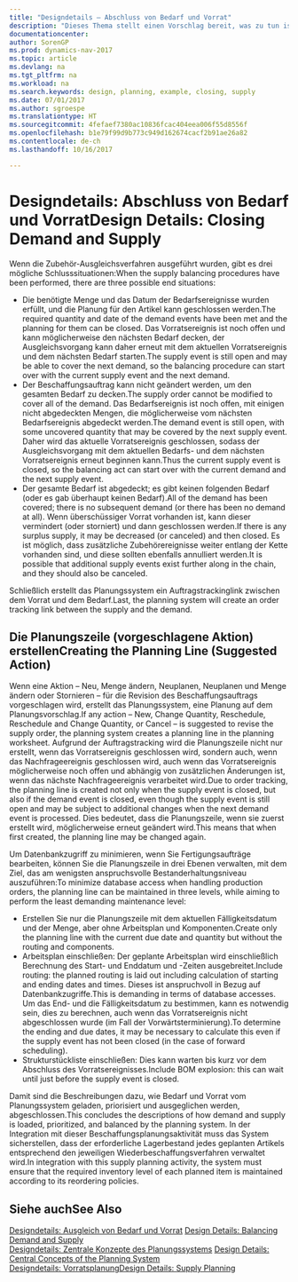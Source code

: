 ```yaml
---
title: "Designdetails – Abschluss von Bedarf und Vorrat"
description: "Dieses Thema stellt einen Vorschlag bereit, was zu tun ist, nachdem Sie das Zubehör-Ausgleichsverfahren ausgeführt haben."
documentationcenter: 
author: SorenGP
ms.prod: dynamics-nav-2017
ms.topic: article
ms.devlang: na
ms.tgt_pltfrm: na
ms.workload: na
ms.search.keywords: design, planning, example, closing, supply
ms.date: 07/01/2017
ms.author: sgroespe
ms.translationtype: HT
ms.sourcegitcommit: 4fefaef7380ac10836fcac404eea006f55d8556f
ms.openlocfilehash: b1e79f99d9b773c949d162674cacf2b91ae26a82
ms.contentlocale: de-ch
ms.lasthandoff: 10/16/2017

---
```

# <a name="design-details-closing-demand-and-supply"></a><span data-ttu-id="d4b41-103">Designdetails: Abschluss von Bedarf und Vorrat</span><span class="sxs-lookup"><span data-stu-id="d4b41-103">Design Details: Closing Demand and Supply</span></span>
<span data-ttu-id="d4b41-104">Wenn die Zubehör-Ausgleichsverfahren ausgeführt wurden, gibt es drei mögliche Schlusssituationen:</span><span class="sxs-lookup"><span data-stu-id="d4b41-104">When the supply balancing procedures have been performed, there are three possible end situations:</span></span>  
  
* <span data-ttu-id="d4b41-105">Die benötigte Menge und das Datum der Bedarfsereignisse wurden erfüllt, und die Planung für den Artikel kann geschlossen werden.</span><span class="sxs-lookup"><span data-stu-id="d4b41-105">The required quantity and date of the demand events have been met and the planning for them can be closed.</span></span> <span data-ttu-id="d4b41-106">Das Vorratsereignis ist noch offen und kann möglicherweise den nächsten Bedarf decken, der Ausgleichsvorgang kann daher erneut mit dem aktuellen Vorratsereignis und dem nächsten Bedarf starten.</span><span class="sxs-lookup"><span data-stu-id="d4b41-106">The supply event is still open and may be able to cover the next demand, so the balancing procedure can start over with the current supply event and the next demand.</span></span>  
* <span data-ttu-id="d4b41-107">Der Beschaffungsauftrag kann nicht geändert werden, um den gesamten Bedarf zu decken.</span><span class="sxs-lookup"><span data-stu-id="d4b41-107">The supply order cannot be modified to cover all of the demand.</span></span> <span data-ttu-id="d4b41-108">Das Bedarfsereignis ist noch offen, mit einigen nicht abgedeckten Mengen, die möglicherweise vom nächsten Bedarfsereignis abgedeckt werden.</span><span class="sxs-lookup"><span data-stu-id="d4b41-108">The demand event is still open, with some uncovered quantity that may be covered by the next supply event.</span></span> <span data-ttu-id="d4b41-109">Daher wird das aktuelle Vorratsereignis geschlossen, sodass der Ausgleichsvorgang mit dem aktuellen Bedarfs- und dem nächsten Vorratsereignis erneut beginnen kann.</span><span class="sxs-lookup"><span data-stu-id="d4b41-109">Thus the current supply event is closed, so the balancing act can start over with the current demand and the next supply event.</span></span>  
* <span data-ttu-id="d4b41-110">Der gesamte Bedarf ist abgedeckt; es gibt keinen folgenden Bedarf (oder es gab überhaupt keinen Bedarf).</span><span class="sxs-lookup"><span data-stu-id="d4b41-110">All of the demand has been covered; there is no subsequent demand (or there has been no demand at all).</span></span> <span data-ttu-id="d4b41-111">Wenn überschüssiger Vorrat vorhanden ist, kann dieser vermindert (oder storniert) und dann geschlossen werden.</span><span class="sxs-lookup"><span data-stu-id="d4b41-111">If there is any surplus supply, it may be decreased (or canceled) and then closed.</span></span> <span data-ttu-id="d4b41-112">Es ist möglich, dass zusätzliche Zubehörereignisse weiter entlang der Kette vorhanden sind, und diese sollten ebenfalls annulliert werden.</span><span class="sxs-lookup"><span data-stu-id="d4b41-112">It is possible that additional supply events exist further along in the chain, and they should also be canceled.</span></span>  
  
<span data-ttu-id="d4b41-113">Schließlich erstellt das Planungssystem ein Auftragstrackinglink zwischen dem Vorrat und dem Bedarf.</span><span class="sxs-lookup"><span data-stu-id="d4b41-113">Last, the planning system will create an order tracking link between the supply and the demand.</span></span>  
  
## <a name="creating-the-planning-line-suggested-action"></a><span data-ttu-id="d4b41-114">Die Planungszeile (vorgeschlagene Aktion) erstellen</span><span class="sxs-lookup"><span data-stu-id="d4b41-114">Creating the Planning Line (Suggested Action)</span></span>  
<span data-ttu-id="d4b41-115">Wenn eine Aktion – Neu, Menge ändern, Neuplanen, Neuplanen und Menge ändern oder Stornieren – für die Revision des Beschaffungsauftrags vorgeschlagen wird, erstellt das Planungssystem, eine Planung auf dem Planungsvorschlag.</span><span class="sxs-lookup"><span data-stu-id="d4b41-115">If any action – New, Change Quantity, Reschedule, Reschedule and Change Quantity, or Cancel – is suggested to revise the supply order, the planning system creates a planning line in the planning worksheet.</span></span> <span data-ttu-id="d4b41-116">Aufgrund der Auftragstracking wird die Planungszeile nicht nur erstellt, wenn das Vorratsereignis geschlossen wird, sondern auch, wenn das Nachfrageereignis geschlossen wird, auch wenn das Vorratsereignis möglicherweise noch offen und abhängig von zusätzlichen Änderungen ist, wenn das nächste Nachfrageereignis verarbeitet wird.</span><span class="sxs-lookup"><span data-stu-id="d4b41-116">Due to order tracking, the planning line is created not only when the supply event is closed, but also if the demand event is closed, even though the supply event is still open and may be subject to additional changes when the next demand event is processed.</span></span> <span data-ttu-id="d4b41-117">Dies bedeutet, dass die Planungszeile, wenn sie zuerst erstellt wird, möglicherweise erneut geändert wird.</span><span class="sxs-lookup"><span data-stu-id="d4b41-117">This means that when first created, the planning line may be changed again.</span></span>  
  
<span data-ttu-id="d4b41-118">Um Datenbankzugriff zu minimieren, wenn Sie Fertigungsaufträge bearbeiten, können Sie die Planungszeile in drei Ebenen verwalten, mit dem Ziel, das am wenigsten anspruchsvolle Bestanderhaltungsniveau auszuführen:</span><span class="sxs-lookup"><span data-stu-id="d4b41-118">To minimize database access when handling production orders, the planning line can be maintained in three levels, while aiming to perform the least demanding maintenance level:</span></span>  
  
* <span data-ttu-id="d4b41-119">Erstellen Sie nur die Planungszeile mit dem aktuellen Fälligkeitsdatum und der Menge, aber ohne Arbeitsplan und Komponenten.</span><span class="sxs-lookup"><span data-stu-id="d4b41-119">Create only the planning line with the current due date and quantity but without the routing and components.</span></span>  
* <span data-ttu-id="d4b41-120">Arbeitsplan einschließen: Der geplante Arbeitsplan wird einschließlich Berechnung des Start- und Enddatum und -Zeiten ausgebreitet.</span><span class="sxs-lookup"><span data-stu-id="d4b41-120">Include routing: the planned routing is laid out including calculation of starting and ending dates and times.</span></span> <span data-ttu-id="d4b41-121">Dieses ist anspruchvoll in Bezug auf Datenbankzugriffe.</span><span class="sxs-lookup"><span data-stu-id="d4b41-121">This is demanding in terms of database accesses.</span></span> <span data-ttu-id="d4b41-122">Um das End- und die Fälligkeitsdatum zu bestimmen, kann es notwendig sein, dies zu berechnen, auch wenn das Vorratsereignis nicht abgeschlossen wurde (im Fall der Vorwärtsterminierung).</span><span class="sxs-lookup"><span data-stu-id="d4b41-122">To determine the ending and due dates, it may be necessary to calculate this even if the supply event has not been closed (in the case of forward scheduling).</span></span>  
* <span data-ttu-id="d4b41-123">Strukturstückliste einschließen: Dies kann warten bis kurz vor dem Abschluss des Vorratsereignisses.</span><span class="sxs-lookup"><span data-stu-id="d4b41-123">Include BOM explosion: this can wait until just before the supply event is closed.</span></span>  
  
<span data-ttu-id="d4b41-124">Damit sind die Beschreibungen dazu, wie Bedarf und Vorrat vom Planungssystem geladen, priorisiert und ausgeglichen werden, abgeschlossen.</span><span class="sxs-lookup"><span data-stu-id="d4b41-124">This concludes the descriptions of how demand and supply is loaded, prioritized, and balanced by the planning system.</span></span> <span data-ttu-id="d4b41-125">In der Integration mit dieser Beschaffungsplanungsaktivität muss das System sicherstellen, dass der erforderliche Lagerbestand jedes geplanten Artikels entsprechend den jeweiligen Wiederbeschaffungsverfahren verwaltet wird.</span><span class="sxs-lookup"><span data-stu-id="d4b41-125">In integration with this supply planning activity, the system must ensure that the required inventory level of each planned item is maintained according to its reordering policies.</span></span>  
  
## <a name="see-also"></a><span data-ttu-id="d4b41-126">Siehe auch</span><span class="sxs-lookup"><span data-stu-id="d4b41-126">See Also</span></span>  
<span data-ttu-id="d4b41-127">[Designdetails: Ausgleich von Bedarf und Vorrat](design-details-balancing-demand-and-supply.md) </span><span class="sxs-lookup"><span data-stu-id="d4b41-127">[Design Details: Balancing Demand and Supply](design-details-balancing-demand-and-supply.md) </span></span>  
<span data-ttu-id="d4b41-128">[Designdetails: Zentrale Konzepte des Planungssystems](design-details-central-concepts-of-the-planning-system.md) </span><span class="sxs-lookup"><span data-stu-id="d4b41-128">[Design Details: Central Concepts of the Planning System](design-details-central-concepts-of-the-planning-system.md) </span></span>  
[<span data-ttu-id="d4b41-129">Designdetails: Vorratsplanung</span><span class="sxs-lookup"><span data-stu-id="d4b41-129">Design Details: Supply Planning</span></span>](design-details-supply-planning.md)

